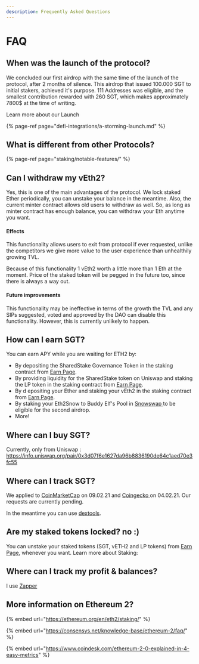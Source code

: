 ```yaml
---
description: Frequently Asked Questions
---
```


# FAQ

## When was the launch of the protocol?

We concluded our first airdrop with the same time of the launch of the protocol, after 2 months of silence. This airdrop that issued 100.000 SGT to initial stakers, achieved it's purpose. 111 Addresses was eligible, and the smallest contribution rewarded with 260 SGT, which makes approximately 7800$ at the time of writing.

Learn more about our Launch 

{% page-ref page="defi-integrations/a-storming-launch.md" %}

## What is different from other Protocols?

{% page-ref page="staking/notable-features/" %}

## Can I withdraw my vEth2?

Yes, this is one of the main advantages of the protocol. We lock staked Ether periodically,  you can unstake your balance in the meantime. Also, the current minter contract allows old users to withdraw as well. So, as long as minter contract has enough balance, you can withdraw your Eth anytime you want.

#### Effects

This functionality allows users to exit from protocol if ever requested, unlike the competitors we give more value to the user experience than unhealthily growing TVL.

Because of this functionality 1 vEth2 worth a little more than 1 Eth at the moment. Price of the staked token will be pegged in the future too, since there is always a way out.

#### Future improvements

This functionality may be ineffective in terms of the growth the TVL and any SIPs suggested, voted and approved by the DAO can disable this functionality. However, this is currently unlikely to happen.

## How can I earn SGT? 

You can earn APY while you are waiting for ETH2 by:

* By depositing the SharedStake Governance Token in the staking contract from [Earn Page](https://www.sharedstake.org/earn).
* By providing liquidity for the SharedStake token on Uniswap and staking the LP token in the staking contract from [Earn Page](https://www.sharedstake.org/earn).
* By d epositing your Ether and staking your vEth2 in the staking contract from [Earn Page](https://www.sharedstake.org/earn).
* By staking your Eth2Snow to Buddy Elf's Pool in [Snowswap ](https://snowswap.org/stake)to be eligible for the second airdrop.
* More!

## Where can I buy SGT?

Currently, only from Uniswap : https://info.uniswap.org/pair/0x3d07f6e1627da96b8836190de64c1aed70e3fc55

## Where can I track SGT?

We applied to [CoinMarketCap](https://coinmarketcap.com/) on 09.02.21 and [Coingecko ](https://www.coingecko.com/en)on 04.02.21. Our requests are currently pending.

In the meantime you can use [dextools](https://www.dextools.io/app/uniswap/pair-explorer/0x3d07f6e1627da96b8836190de64c1aed70e3fc55).

## Are my staked tokens locked? no :\)

You can unstake your staked tokens \(SGT, vETH2 and LP tokens\) from [Earn Page](https://www.sharedstake.org/earn), whenever you want. Learn more about Staking:

## Where can I track my profit & balances?

I use [Zapper](https://zapper.fi/dashboard)

## More information on Ethereum 2?

{% embed url="https://ethereum.org/en/eth2/staking/" %}



{% embed url="https://consensys.net/knowledge-base/ethereum-2/faq/" %}



{% embed url="https://www.coindesk.com/ethereum-2-0-explained-in-4-easy-metrics" %}

